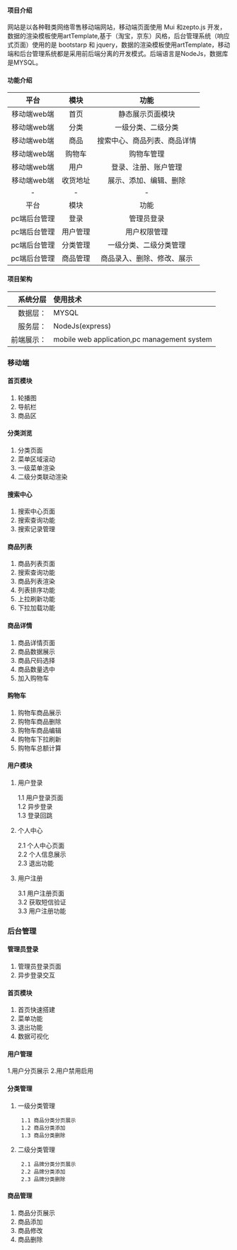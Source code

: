 #### 项目介绍
网站是以各种鞋类网络零售移动端网站，移动端页面使用 Mui 和zepto.js 开发，数据的渲染模板使用artTemplate,基于（淘宝，京东）风格，后台管理系统（响应式页面）使用的是 bootstarp 和 jquery，数据的渲染模板使用artTemplate，移动端和后台管理系统都是采用前后端分离的开发模式。后端语言是NodeJs，数据库是MYSQL。

#### 功能介绍
| 平台 | 模块 | 功能 |
|:------:|:-----:|:-----:|
|移动端web端|首页|静态展示页面模块|
|移动端web端|分类|一级分类、二级分类|
|移动端web端|商品|搜索中心、商品列表、商品详情|
|移动端web端|购物车|购物车管理|
|移动端web端|用户|登录、注册、账户管理|
|移动端web端|收货地址|展示、添加、编辑、删除|
|-|-|-|
| 平台 | 模块 | 功能 |
|pc端后台管理|登录|管理员登录|
|pc端后台管理|用户管理|用户权限管理|
|pc端后台管理|分类管理|一级分类、二级分类管理|
|pc端后台管理|商品管理|商品录入、删除、修改、展示|

#### 项目架构
| 系统分层 | 使用技术 |
|------:|:----|
|数据层：|MYSQL|
|服务层：|NodeJs(express)|
|前端展示：|mobile web application,pc management system| 
 
### 移动端

#### 首页模块
1. 轮播图
2. 导航栏
3. 商品区

#### 分类浏览
1. 分类页面
2. 菜单区域滚动
3. 一级菜单渲染
4. 二级分类联动渲染

#### 搜索中心
1. 搜索中心页面
2. 搜索查询功能
3. 搜索记录管理

#### 商品列表
1. 商品列表页面
2. 搜索查询功能
3. 商品列表渲染
4. 列表排序功能
5. 上拉刷新功能
6. 下拉加载功能

#### 商品详情
1. 商品详情页面
2. 商品数据展示
3. 商品尺码选择
4. 商品数量选中
5. 加入购物车

#### 购物车
1. 购物车商品展示
2. 购物车商品删除
3. 购物车商品编辑
4. 购物车下拉刷新
5. 购物车总额计算

#### 用户模块
1. 用户登录  

    1.1 用户登录页面  
    1.2 异步登录  
    1.3 登录回跳    
         
2. 个人中心

    2.1 个人中心页面  
    2.2 个人信息展示  
    2.3 退出功能 
        
3. 用户注册

    3.1 用户注册页面  
    3.2 获取短信验证  
    3.3 用户注册功能

 
### 后台管理

#### 管理员登录
1. 管理员登录页面
2. 异步登录交互

#### 首页模块
1. 首页快速搭建
2. 菜单功能
3. 退出功能
4. 数据可视化

#### 用户管理
1.用户分页展示
2.用户禁用启用

#### 分类管理

1. 一级分类管理

        1.1 商品分类分页展示 
        1.2 商品分类添加
        1.3 商品分类删除

2. 二级分类管理  

        2.1 品牌分类分页展示 
        2.2 品牌分类添加
        2.3 品牌分类删除

#### 商品管理
1. 商品分页展示
2. 商品添加
3. 商品修改
4. 商品删除
 
 
 

